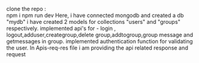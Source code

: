 clone the repo :  
npm i
npm run dev
Here, i have connected mongodb and created a db "mydb"
i have created 2 models for collections  "users" and "groups" respectively.
implemented api's for - login , logout,adduser,creategroup,delete group,addtogroup,group message and getmessages in group.
implemented authentication function for validating the user.
In Apis-req-res file i am providing the api related response and request




